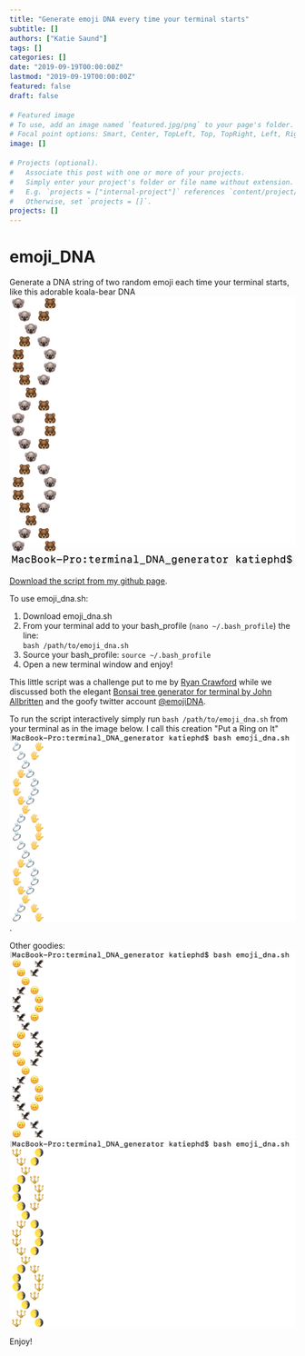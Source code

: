 ```yaml
---
title: "Generate emoji DNA every time your terminal starts"
subtitle: []
authors: ["Katie Saund"]
tags: []
categories: []
date: "2019-09-19T00:00:00Z"
lastmod: "2019-09-19T00:00:00Z"
featured: false
draft: false

# Featured image
# To use, add an image named `featured.jpg/png` to your page's folder.
# Focal point options: Smart, Center, TopLeft, Top, TopRight, Left, Right, BottomLeft, Bottom, BottomRight
image: []

# Projects (optional).
#   Associate this post with one or more of your projects.
#   Simply enter your project's folder or file name without extension.
#   E.g. `projects = ["internal-project"]` references `content/project/deep-learning/index.md`.
#   Otherwise, set `projects = []`.
projects: []
---
```


# emoji_DNA
Generate a DNA string of two random emoji each time your terminal starts, like this adorable koala-bear DNA ![](https://github.com/katiesaund/emoji_DNA/blob/master/img/koala_bear_bear.png)

[Download the script from my github page](https://github.com/katiesaund/emoji_DNA). 

To use emoji_dna.sh:  
1) Download emoji_dna.sh  
2) From your terminal add to your bash_profile (`nano ~/.bash_profile`) the line:   
`bash /path/to/emoji_dna.sh`  
3) Source your bash_profile:
`source ~/.bash_profile`  
4) Open a new terminal window and enjoy!   

This little script was a challenge put to me by [Ryan Crawford](https://twitter.com/RDCrawford26) while we discussed both the elegant [Bonsai tree generator for terminal by John Allbritten](https://gitlab.com/jallbrit/bonsai.sh/tree/master) and the goofy twitter account [@emojiDNA](https://twitter.com/emojiDNA). 


To run the script interactively simply run `bash /path/to/emoji_dna.sh` from your terminal as in the image below. 
I call this creation "Put a Ring on It" ![](https://github.com/katiesaund/emoji_DNA/blob/master/img/put_a_ring_on_it.png). 

Other goodies:
![](https://github.com/katiesaund/emoji_DNA/blob/master/img/eagle_face.png)
![](https://github.com/katiesaund/emoji_DNA/blob/master/img/trident_moon.png)

Enjoy!
